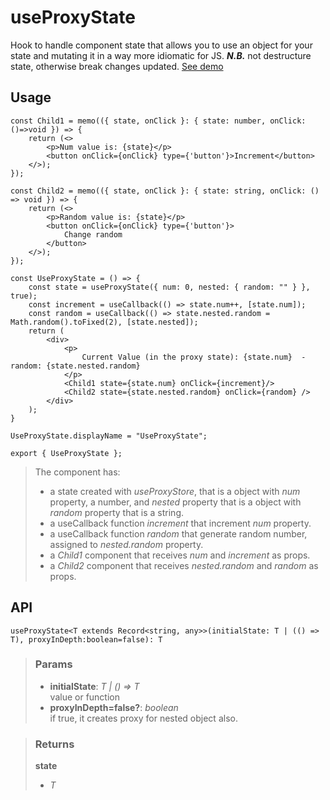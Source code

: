 # useProxyState
Hook to handle component state that allows you to use an object for your state and mutating it in a way more idiomatic for JS. __*N.B.*__ not destructure state, otherwise break changes updated. [See demo](https://ndriadev.github.io/react-tools/#/hooks/state/useProxyState)

## Usage

```tsx
const Child1 = memo(({ state, onClick }: { state: number, onClick: ()=>void }) => {
	return (<>
		<p>Num value is: {state}</p>
		<button onClick={onClick} type={'button'}>Increment</button>
	</>);
});

const Child2 = memo(({ state, onClick }: { state: string, onClick: () => void }) => {
	return (<>
		<p>Random value is: {state}</p>
		<button onClick={onClick} type={'button'}>
			Change random
		</button>
	</>);
});

const UseProxyState = () => {
	const state = useProxyState({ num: 0, nested: { random: "" } }, true);
	const increment = useCallback(() => state.num++, [state.num]);
	const random = useCallback(() => state.nested.random = Math.random().toFixed(2), [state.nested]);
	return (
		<div>
			<p>
				Current Value (in the proxy state): {state.num}  -  random: {state.nested.random}
			</p>
			<Child1 state={state.num} onClick={increment}/>
			<Child2 state={state.nested.random} onClick={random} />
		</div>
	);
}

UseProxyState.displayName = "UseProxyState";

export { UseProxyState };
```

> The component has:
> - a state created with _useProxyStore_, that is a object with _num_ property, a number, and _nested_ property that is a object with _random_ property that is a string.
> - a useCallback function _increment_ that increment _num_ property.
> - a useCallback function _random_ that generate random number, assigned to _nested.random_ property.
> - a _Child1_ component that receives _num_ and _increment_ as props.
> - a _Child2_ component that receives _nested.random_ and _random_ as props.


## API

```tsx
useProxyState<T extends Record<string, any>>(initialState: T | (() => T), proxyInDepth:boolean=false): T
```

> ### Params
>
> - __initialState__: _T | () => T_  
value or function
> - __proxyInDepth=false?__: _boolean_  
if true, it creates proxy for nested object also.
>


> ### Returns
>
> __state__
> - _T_  
>